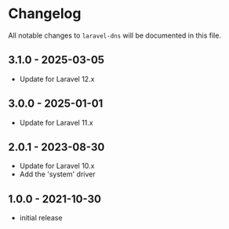 # Changelog

All notable changes to `laravel-dns` will be documented in this file.

## 3.1.0 - 2025-03-05

- Update for Laravel 12.x

## 3.0.0 - 2025-01-01

- Update for Laravel 11.x

## 2.0.1 - 2023-08-30

- Update for Laravel 10.x
- Add the 'system' driver

## 1.0.0 - 2021-10-30

- initial release
